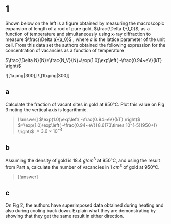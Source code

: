 # 1

Shown below on the left is a figure obtained by measuring the macroscopic expansion of length of a rod of pure gold, $\frac{\Delta I}{I_0}$, as a function of temperature and simultaneously using x-ray diffraction to measure $\frac{\Delta a}{a_0}$ , where $a$ is the lattice parameter of the unit cell. From this data set the authors obtained the following expression for the concentration of vacancies as a function of temperature

$\frac{\Delta N}{N}=\frac{N_V}{N}=\exp(1.0)\exp\left( -\frac{0.94~eV}{kT} \right)$

![[1a.png|300]] ![[1b.png|300]]

## a

Calculate the fraction of vacant sites in gold at 950°C. Plot this value on Fig 3 noting
the vertical axis is logarithmic.

> [!answer]
> $\exp(1.0)\exp\left( -\frac{0.94~eV}{kT} \right)$
> $=\exp(1.0)\exp\left( -\frac{0.94~eV}{8.6173\times 10^{-5}(950+)} \right)$
> $=3.6\times 10^{-4}$

## b

Assuming the density of gold is $18.4~g/cm^3$ at 950°C, and using the result from Part a, calculate the number of vacancies in $1~cm^3$ of gold at 950°C.

> [!answer]
> 

## c

On Fig 2, the authors have superimposed data obtained during heating and also during cooling back down. Explain what they are demonstrating by showing that they get the same result in either direction.

